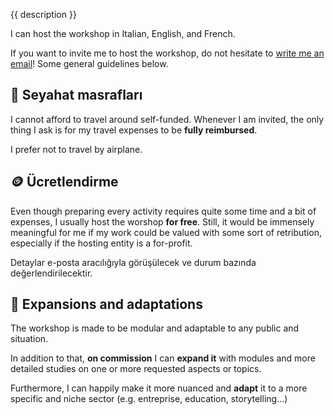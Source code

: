{{ description }}

I can host the workshop in Italian, English, and French.

If you want to invite me to host the workshop, do not hesitate to [write me an
email](mailto:surfingtommi.space)! Some general guidelines below.

## 🚅 Seyahat masrafları

I cannot afford to travel around self-funded. Whenever I am invited, the only
thing I ask is for my travel expenses to be **fully reimbursed**.

I prefer not to travel by airplane.

## 🪙 Ücretlendirme

Even though preparing every activity requires quite some time and a bit of
expenses, I usually host the worshop **for free**. Still, it would be immensely
meaningful for me if my work could be valued with some sort of retribution,
especially if the hosting entity is a for-profit.

Detaylar e-posta aracılığıyla görüşülecek ve durum bazında değerlendirilecektir.

## 🧠 Expansions and adaptations

The workshop is made to be modular and adaptable to any public and situation.

In addition to that, **on commission** I can **expand it** with modules and more
detailed studies on one or more requested aspects or topics.

Furthermore, I can happily make it more nuanced and **adapt** it to a more
specific and niche sector (e.g. entreprise, education, storytelling…)
